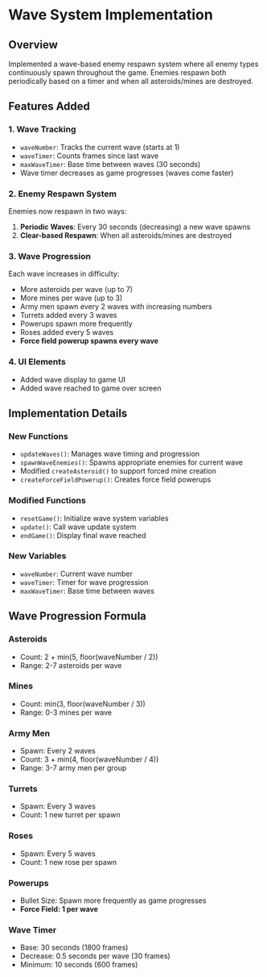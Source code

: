 # Wave System Implementation

## Overview
Implemented a wave-based enemy respawn system where all enemy types continuously spawn throughout the game. Enemies respawn both periodically based on a timer and when all asteroids/mines are destroyed.

## Features Added

### 1. Wave Tracking
- `waveNumber`: Tracks the current wave (starts at 1)
- `waveTimer`: Counts frames since last wave
- `maxWaveTimer`: Base time between waves (30 seconds)
- Wave timer decreases as game progresses (waves come faster)

### 2. Enemy Respawn System
Enemies now respawn in two ways:
1. **Periodic Waves**: Every 30 seconds (decreasing) a new wave spawns
2. **Clear-based Respawn**: When all asteroids/mines are destroyed

### 3. Wave Progression
Each wave increases in difficulty:
- More asteroids per wave (up to 7)
- More mines per wave (up to 3)
- Army men spawn every 2 waves with increasing numbers
- Turrets added every 3 waves
- Powerups spawn more frequently
- Roses added every 5 waves
- **Force field powerup spawns every wave**

### 4. UI Elements
- Added wave display to game UI
- Added wave reached to game over screen

## Implementation Details

### New Functions
- `updateWaves()`: Manages wave timing and progression
- `spawnWaveEnemies()`: Spawns appropriate enemies for current wave
- Modified `createAsteroid()` to support forced mine creation
- `createForceFieldPowerup()`: Creates force field powerups

### Modified Functions
- `resetGame()`: Initialize wave system variables
- `update()`: Call wave update system
- `endGame()`: Display final wave reached

### New Variables
- `waveNumber`: Current wave number
- `waveTimer`: Timer for wave progression
- `maxWaveTimer`: Base time between waves

## Wave Progression Formula

### Asteroids
- Count: 2 + min(5, floor(waveNumber / 2))
- Range: 2-7 asteroids per wave

### Mines
- Count: min(3, floor(waveNumber / 3))
- Range: 0-3 mines per wave

### Army Men
- Spawn: Every 2 waves
- Count: 3 + min(4, floor(waveNumber / 4))
- Range: 3-7 army men per group

### Turrets
- Spawn: Every 3 waves
- Count: 1 new turret per spawn

### Roses
- Spawn: Every 5 waves
- Count: 1 new rose per spawn

### Powerups
- Bullet Size: Spawn more frequently as game progresses
- **Force Field: 1 per wave**

### Wave Timer
- Base: 30 seconds (1800 frames)
- Decrease: 0.5 seconds per wave (30 frames)
- Minimum: 10 seconds (600 frames)